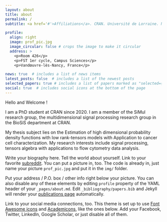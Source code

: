 ```yaml
---
layout: about
title: about
permalink: /
subtitle: <a href='#'>Affiliations</a>. CRAN. Université de Lorraine. Nancy. France.

profile:
  align: right
  image: prof_pic.jpg
  image_circular: false # crops the image to make it circular
  address: >
    <p>Room 426</p>
    <p>FST 1er cycle, Campus Sciences</p>
    <p>Vandœuvre-lès-Nancy, France</p>

news: true  # includes a list of news items
latest_posts: false  # includes a list of the newest posts
selected_papers: true # includes a list of papers marked as "selected={true}"
social: true  # includes social icons at the bottom of the page
---
```


Hello and Welcome !

I am a PhD student at CRAN since 2020. I am a member of the SiMul research group, the multidimensional signal processing research group in the BioSiS department at CRAN. 

My thesis subject lies on the Estimation of high dimensional probability density functions with low rank-tensors models with Application to cancer cell characterization.
My research interests include signal processing, tensors algebra with applications to flow cytometry data analysis.

Write your biography here. Tell the world about yourself. Link to your favorite [subreddit](http://reddit.com). You can put a picture in, too. The code is already in, just name your picture `prof_pic.jpg` and put it in the `img/` folder.

Put your address / P.O. box / other info right below your picture. You can also disable any of these elements by editing `profile` property of the YAML header of your `_pages/about.md`. Edit `_bibliography/papers.bib` and Jekyll will render your [publications page](/al-folio/publications/) automatically.

Link to your social media connections, too. This theme is set up to use [Font Awesome icons](http://fortawesome.github.io/Font-Awesome/) and [Academicons](https://jpswalsh.github.io/academicons/), like the ones below. Add your Facebook, Twitter, LinkedIn, Google Scholar, or just disable all of them.
